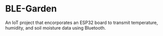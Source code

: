 # BLE-Garden
An IoT project that encorporates an ESP32 board to transmit temperature, humidity, and soil moisture data using Bluetooth.
